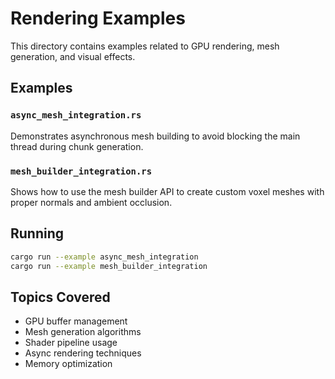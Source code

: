 # Rendering Examples

This directory contains examples related to GPU rendering, mesh generation, and visual effects.

## Examples

### `async_mesh_integration.rs`
Demonstrates asynchronous mesh building to avoid blocking the main thread during chunk generation.

### `mesh_builder_integration.rs`
Shows how to use the mesh builder API to create custom voxel meshes with proper normals and ambient occlusion.

## Running

```bash
cargo run --example async_mesh_integration
cargo run --example mesh_builder_integration
```

## Topics Covered

- GPU buffer management
- Mesh generation algorithms
- Shader pipeline usage
- Async rendering techniques
- Memory optimization